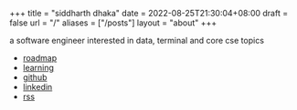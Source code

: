 +++
title =  "siddharth dhaka"
date = 2022-08-25T21:30:04+08:00
draft = false
url = "/"
aliases = ["/posts"]
layout = "about"
+++

a software engineer interested in data, terminal and core cse topics

- [roadmap](/roadmap)
- [learning](/learning)
- [github](https://github.com/airbornesd)
- [linkedin](https://www.linkedin.com/in/siddharthdhakaa/)
- [rss](/index.xml)
<!-- - [resume](/resume) -->

<!-- These are controlled by \_index.md under the root directory. If you want a more diverse self-introduction, you can insert the markdown content you want here. -->
